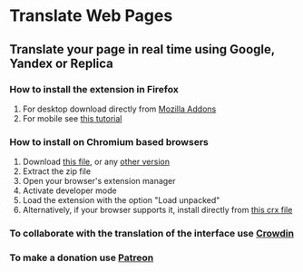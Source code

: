 # Translate Web Pages

## Translate your page in real time using Google, Yandex or Replica


### How to install the extension in Firefox
1. For desktop download directly from [Mozilla Addons](https://addons.mozilla.org/firefox/addon/traduzir-paginas-web/)
2. For mobile see [this tutorial](https://www.ghacks.net/2020/10/01/you-can-now-install-any-add-on-in-firefox-nightly-for-android-but-it-is-complicated/)

### How to install on Chromium based browsers
1. Download [this file](https://github.com/FilipePS/Traduzir-paginas-web/releases/download/v9.4.1/TWP.9.4.1.Chromium.zip), or any [other version](https://github.com/FilipePS/Traduzir-paginas-web/releases)
2. Extract the zip file
3. Open your browser's extension manager
4. Activate developer mode
5. Load the extension with the option "Load unpacked"
6. Alternatively, if your browser supports it, install directly from [this crx file](https://github.com/FilipePS/Traduzir-paginas-web/releases/download/v9.4.1/TWP.9.4.1.crx)

### To collaborate with the translation of the interface use [Crowdin](https://crowdin.com/project/translate-web-pages)

### To make a donation use [Patreon](https://www.patreon.com/filipeps)
